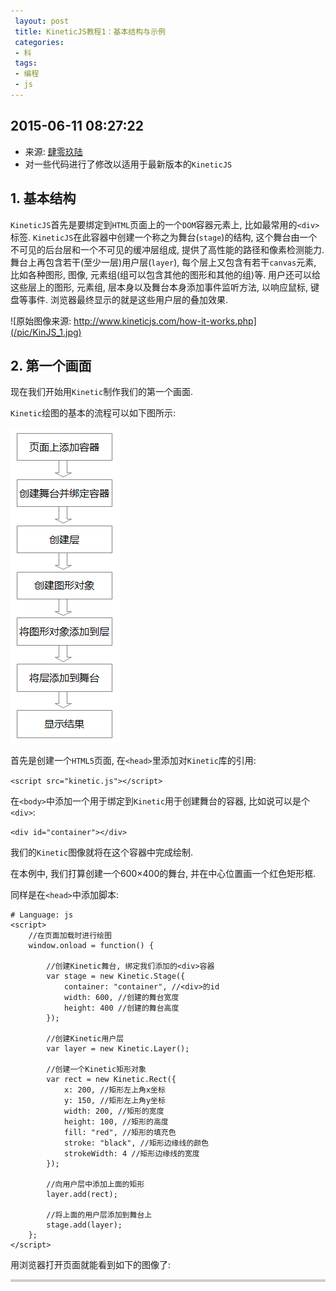 ```yaml
---
 layout: post
 title: KineticJS教程1：基本结构与示例
 categories:
 - 科
 tags:
 - 编程
 - js
---
```


<script src="/jscss/kinetic.min.js"></script>

## 2015-06-11 08:27:22

- 来源: [肆零玖陆](http://iysm.net/?p=367)
- 对一些代码进行了修改以适用于最新版本的`KineticJS`

## 1. 基本结构

`KineticJS`首先是要绑定到`HTML`页面上的一个`DOM`容器元素上, 比如最常用的`<div>`标签. `KineticJS`在此容器中创建一个称之为舞台(`stage`)的结构, 这个舞台由一个不可见的后台层和一个不可见的缓冲层组成, 提供了高性能的路径和像素检测能力. 舞台上再包含若干(至少一层)用户层(`layer`), 每个层上又包含有若干`canvas`元素, 比如各种图形, 图像, 元素组(组可以包含其他的图形和其他的组)等. 用户还可以给这些层上的图形, 元素组, 层本身以及舞台本身添加事件监听方法, 以响应鼠标, 键盘等事件. 浏览器最终显示的就是这些用户层的叠加效果.

![原始图像来源: http://www.kineticjs.com/how-it-works.php](/pic/KinJS_1.jpg)

## 2. 第一个画面

现在我们开始用`Kinetic`制作我们的第一个画面.

`Kinetic`绘图的基本的流程可以如下图所示:

![](/pic/KinJS_2.png)

首先是创建一个`HTML5`页面, 在`<head>`里添加对`Kinetic`库的引用:

`<script src="kinetic.js"></script>`

在`<body>`中添加一个用于绑定到`Kinetic`用于创建舞台的容器, 比如说可以是个`<div>`:

`<div id="container"></div>`

我们的`Kinetic`图像就将在这个容器中完成绘制.

在本例中, 我们打算创建一个600×400的舞台, 并在中心位置画一个红色矩形框.

同样是在`<head>`中添加脚本:

<pre class="line-numbers" data-start="0"><code class="language-javascript"># Language: js
&lt;script&gt;
	//在页面加载时进行绘图
	window.onload = function() {

		//创建Kinetic舞台, 绑定我们添加的&lt;div&gt;容器
		var stage = new Kinetic.Stage({
			container: "container", //&lt;div&gt;的id
			width: 600, //创建的舞台宽度
			height: 400 //创建的舞台高度
		});

		//创建Kinetic用户层
		var layer = new Kinetic.Layer();

		//创建一个Kinetic矩形对象
		var rect = new Kinetic.Rect({
			x: 200, //矩形左上角x坐标
			y: 150, //矩形左上角y坐标
			width: 200, //矩形的宽度
			height: 100, //矩形的高度
			fill: "red", //矩形的填充色
			stroke: "black", //矩形边缘线的颜色
			strokeWidth: 4 //矩形边缘线的宽度
		});

		//向用户层中添加上面的矩形
		layer.add(rect);

		//将上面的用户层添加到舞台上
		stage.add(layer);
	};
&lt;/script&gt;
</code></pre>

用浏览器打开页面就能看到如下的图像了:

<div id="ctn_2" style="border:solid 2px #CCC;"></div>
<script>
	var stage = new Kinetic.Stage({
		container: "ctn_2",
		width: 600, height: 400
	});

	var layer = new Kinetic.Layer();
	var rect = new Kinetic.Rect({
		x: 200, y: 150,
		width: 200, height: 100,
		fill: "red", stroke: "black",
		strokeWidth: 4
	});

	layer.add(rect);
	stage.add(layer);
</script>
